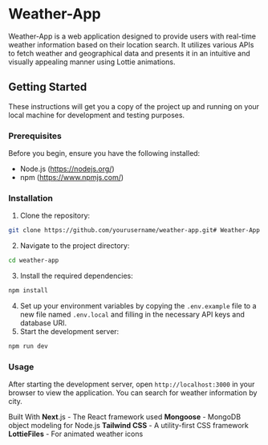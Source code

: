 # Weather-App

Weather-App is a web application designed to provide users with real-time weather information based on their location search. It utilizes various APIs to fetch weather and geographical data and presents it in an intuitive and visually appealing manner using Lottie animations.

## Getting Started

These instructions will get you a copy of the project up and running on your local machine for development and testing purposes.

### Prerequisites

Before you begin, ensure you have the following installed:
- Node.js (https://nodejs.org/)
- npm (https://www.npmjs.com/)

### Installation

1. Clone the repository:

```sh
git clone https://github.com/yourusername/weather-app.git# Weather-App
```

2. Navigate to the project directory:

```sh
cd weather-app
```
3. Install the required dependencies:

```sh
npm install
```

4. Set up your environment variables by copying the `.env.example` file to a new file named `.env.local` and filling in the necessary API keys and database URI.
5. Start the development server:

```sh
npm run dev
```
### Usage
After starting the development server, open `http://localhost:3000` in your browser to view the application. You can search for weather information by city.

Built With
**Next**.js - The React framework used
**Mongoose** - MongoDB object modeling for Node.js
**Tailwind CSS** - A utility-first CSS framework
**LottieFiles** - For animated weather icons